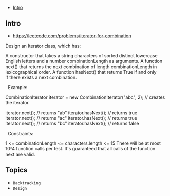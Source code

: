 - [Intro](#intro)

## Intro

- https://leetcode.com/problems/iterator-for-combination

Design an Iterator class, which has:

A constructor that takes a string characters of sorted distinct lowercase English letters and a number combinationLength as arguments.
A function next() that returns the next combination of length combinationLength in lexicographical order.
A function hasNext() that returns True if and only if there exists a next combination.

 
Example:

CombinationIterator iterator = new CombinationIterator("abc", 2); // creates the iterator.

iterator.next(); // returns "ab"
iterator.hasNext(); // returns true
iterator.next(); // returns "ac"
iterator.hasNext(); // returns true
iterator.next(); // returns "bc"
iterator.hasNext(); // returns false

 
Constraints:

1 <= combinationLength <= characters.length <= 15
There will be at most 10^4 function calls per test.
It's guaranteed that all calls of the function next are valid.



## Topics

- `Backtracking`
- `Design`


